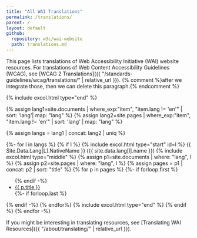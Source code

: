 ```yaml
---
title: "All WAI Translations"
permalink: /translations/
parent: /
layout: default
github:
  repository: w3c/wai-website
  path: translations.md
---
```


This page lists translations of Web Accessibility Initiative (WAI) website resources. For translations of Web Content Accessibility Guidelines (WCAG), see [WCAG 2 Translations]({{ "/standards-guidelines/wcag/translations/" | relative_url }}). {% comment %}after we integrate those, then we can delete this paragraph.{% endcomment %}

{% include excol.html type="end" %}

{% assign lang1=site.documents | where_exp:"item", "item.lang != 'en'" | sort: 'lang'| map: "lang" %}
{% assign lang2=site.pages | where_exp:"item", "item.lang != 'en'" | sort: 'lang' | map: "lang" %}

{% assign langs = lang1 | concat: lang2 | uniq %}

{%- for l in langs %}
{% if l %}
{% include excol.html type="start" id=l %}
<span lang="{{l}}" bidi="auto" style="text-transform: capitalize;">{{ site.data.lang[l].nativeName }}</span> ({{ site.data.lang[l].name }})
{% include excol.html type="middle" %}
  {% assign p1=site.documents | where: "lang", l %}
  {% assign p2=site.pages | where: "lang", l %}
  {% assign pages = p1 | concat: p2 | sort: "title" %}
  {% for p in pages %}
    {%- if forloop.first %}<ul lang="{{l}}">{% endif -%}
      <li><a href="{{ p.url | relative_url }}">{{ p.title }}</a></li>
    {%- if forloop.last  %}</ul>{% endif -%}
  {% endfor%}
{% include excol.html type="end" %}
{% endif %}
{% endfor -%}

If you might be interesting in translating resources, see [Translating WAI Resources]({{ "/about/translating/" | relative_url }}).
